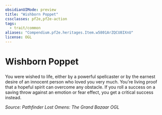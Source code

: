 ```yaml
---
obsidianUIMode: preview
title: "Wishborn Poppet"
cssclasses: pf2e,pf2e-action
tags:
  - trait/common
aliases: "Compendium.pf2e.heritages.Item.w5801ArZQCU8IXnU"
license: OGL
---
```

# Wishborn Poppet

### 






You were wished to life, either by a powerful spellcaster or by the earnest desire of an innocent person who loved you very much. You're living proof that a hopeful spirit can overcome any obstacle. If you roll a success on a saving throw against an emotion or fear effect, you get a critical success instead.

*Source: Pathfinder Lost Omens: The Grand Bazaar*
*OGL*